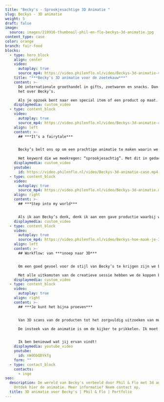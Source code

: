 ```yaml
---
title: "Becky's - Sprookjesachtige 3D Animatie "
slug: Beckys - 3D animatie
weight: 5
draft: false
image:
  source: images/210916-thumbnail-phil-en-flo-beckys-3d-animatie.jpg
content_type: case
color: orange
branch: fair-food
blocks:
  - type: hero_block
    align: center
    video:
      autoplay: true
      source_mp4: https://video.philenflo.nl/video/Beckys-3d-animatie-video.mp4
    title: "***Becky's 3D animatie voor de zoetekauw***"
    content: >-
      Dé internationale groothandel in gifts, zoetwaren en snacks. Dan hebben we
      het over Becky’s. 

      Als je opzoek bent naar een special item of een product op maat. Dan ben je daar op het juiste adres. En dat is dan ook direct de boodschap van de animatie!
    displaymedia: custom_video
  - type: content_block
    video:
      autoplay: true
      source_mp4: https://video.philenflo.nl/video/Beckys-3d-animatie-case.mp4
    align: left
    content: >-
      ## ***It’s a fairytale***


      Becky’s belt ons op om een prachtige animatie te maken waarin we de doelgroep mogen prikkelen met een divers en aantrekkelijk assortiment van Becky’s. Onze reactie? "Gaaf!"

      Het keyword die we meekregen: “sprookjesachtig”. Met dit in gedachten was de keuze voor een [3D animatie](https://www.philenflo.nl/3-d-animatie-laten-maken/) snel gemaakt.
    displaymedia: custom_video
    youtube:
      id: https://video.philenflo.nl/video/Beckys-3d-animatie-case.mp4
  - type: content_block
    video:
      autoplay: true
      source_mp4: https://video.philenflo.nl/video/Beckys-3d-animatie.mp4
    align: right
    content: >-
      ## ***Step into my world***


      Als ik aan Becky’s denk, denk ik aan een gave productie waarbij we mochten uitpakken én het net iets anders mochten doen. Namelijk het creëren van een sprookje! Daarbij was het belangrijk om goed in te spelen op gevoel.  Ik kan je vertellen, een productie met en over snoep was geen straf! Met veel plezier dook ik in de wereld van Becky’s.
    displaymedia: custom_video
  - type: content_block
    video:
      autoplay: true
      source_mp4: https://video.philenflo.nl/video/Beckys-hoe-maak-je-3d-animatie.mp4
    align: left
    content: >-
      ## Workflow: van ***snoep naar 3D***


      Om een goed gevoel voor de stijl van Becky’s te krijgen zijn we begonnen met een bezoek aan de showroom van Becky’s. In de showroom konden we de gehele collectie bekijken en inspiratie opdoen voor de animatie. De diverse concepten en designs representeerden thema’s als: Valentijnsdag, Kerst, Pasen, Moederdag en allerlei andere feestelijke dagen. Tussen alle producten door hadden we een creatieve sessie. Die sessie gaf ons handvatten voor het maken van de 3D animatie. Wat vooral in deze sessie naar boven kwam, is het inspireren en prikkelen van (nieuwe) klanten. Het brede assortiment moest op een aantrekkelijke manier worden gepresenteerd. 

      Met alle uitkomsten van de creatieve sessie hebben we de koppen bij elkaar gestoken om zoveel mogelijk creatieve ideeën te verzamelen. Deze ideeën leidden tot een passend [script](https://www.philenflo.nl/kennisbank/hoe-maak-je-een-videoscript/), [storyboard](https://www.philenflo.nl/kennisbank/wat-is-een-storyboard/) en uiteindelijk de [animatie](https://www.philenflo.nl/oplossingen/animatie-laten-maken/) zelf.
    displaymedia: custom_video
  - type: content_block
    video:
      autoplay: true
    align: right
    content: >-
      ## ***Je kunt het bijna proeven***


      Van 3D scans van de producten tot het zorgvuldig uitzoeken van muziek en sound effects. 

      De insteek van de animatie is om de kijker te prikkelen. Ik moet zeggen, ik krijg al trek als ik de animatie bekijk, ook na 15 keer ;-)


      Ik ben benieuwd wat jij ervan vindt!
    displaymedia: youtube_video
    youtube:
      id: nWdObQDYkTg
    form: ""
  - type: contact_block
    contacts:
      - inge
seo:
  description: De wereld van Becky's verbeeld door Phil & Flo met 3d animatie.
    Ontdek hier de animatie. Meer informatie? Neem contact op.
  title: 3D animatie voor Becky's | Phil & Flo | Portfolio
---
```

